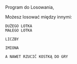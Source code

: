 Program do Losowania,

Możesz losować między innymi:

    DUŻEGO LOTKA
    MAŁEGO LOTKA
    
    LICZBY
    
    IMIONA
    
    A NAWET RZUCIĆ KOSTKĄ DO GRY